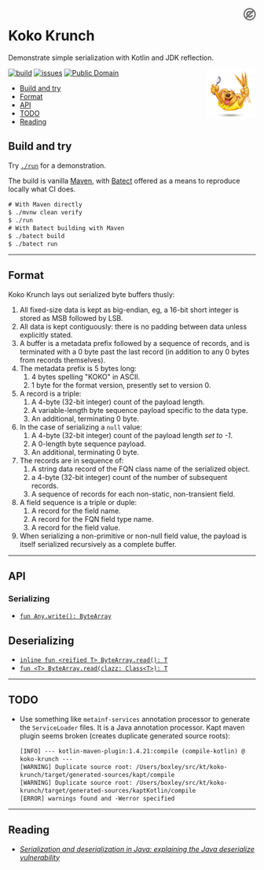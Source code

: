 <a href="LICENSE.md">
<img src="./images/public-domain.png" alt="Public Domain" align="right" 
width="5%"/>
</a>

# Koko Krunch

Demonstrate simple serialization with Kotlin and JDK reflection.

<img src="./images/koko-krunch.jpg" alt="Koko Krunch" align="right"
width="20%"/>

[![build](https://github.com/binkley/koko-krunch/workflows/build/badge.svg)](https://github.com/binkley/koko-krunch/actions)
[![issues](https://img.shields.io/github/issues/binkley/koko-krunch.svg)](https://github.com/binkley/koko-krunch/issues/)
[![Public Domain](https://img.shields.io/badge/license-Public%20Domain-blue.svg)](http://unlicense.org/)

* [Build and try](#build-and-try)
* [Format](#format)
* [API](#api)
* [TODO](#todo)
* [Reading](#reading)

## Build and try

Try [`./run`](./run) for a demonstration.

The build is vanilla [Maven](pom.xml), with [Batect](https://batect.dev)
offered as a means to reproduce locally what CI does.

```
# With Maven directly
$ ./mvnw clean verify
$ ./run
# With Batect building with Maven
$ ./batect build
$ ./batect run
```

---

## Format

Koko Krunch lays out serialized byte buffers thusly:

1. All fixed-size data is kept as big-endian, eg, a 16-bit short integer is
   stored as MSB followed by LSB.
2. All data is kept contiguously: there is no padding between data unless
   explicitly stated.
3. A buffer is a metadata prefix followed by a sequence of records, and is
   terminated with a 0 byte past the last record (in addition to any 0 bytes
   from records themselves).
4. The metadata prefix is 5 bytes long:
    1. 4 bytes spelling "KOKO" in ASCII.
    2. 1 byte for the format version, presently set to version 0.
4. A record is a triple:
    1. A 4-byte (32-bit integer) count of the payload length.
    2. A variable-length byte sequence payload specific to the data type.
    3. An additional, terminating 0 byte.
5. In the case of serializing a `null` value:
    1. A 4-byte (32-bit integer) count of the payload length _set to -1_.
    2. A 0-length byte sequence payload.
    3. An additional, terminating 0 byte.
6. The records are in sequence of:
    1. A string data record of the FQN class name of the serialized object.
    2. a 4-byte (32-bit integer) count of the number of subsequent records.
    3. A sequence of records for each non-static, non-transient field.
7. A field sequence is a triple or duple:
    1. A record for the field name.
    2. A record for the FQN field type name.
    3. A record for the field value.
8. When serializing a non-primitive or non-null field value, the payload is
   itself serialized recursively as a complete buffer.

---

## API

### Serializing

- [`fun Any.write(): ByteArray`](./src/main/kotlin/hm/binkley/labs/cereal/KokoKrunch.kt)

## Deserializing

- [`inline fun <reified T> ByteArray.read(): T`](./src/main/kotlin/hm/binkley/labs/cereal/KokoKrunch.kt)
- [`fun <T> ByteArray.read(clazz: Class<T>): T`](./src/main/kotlin/hm/binkley/labs/cereal/KokoKrunch.kt)

---

## TODO

* Use something like `metainf-services` annotation processor to generate the
  `ServiceLoader` files. It is a Java annotation processor. Kapt maven plugin
  seems broken (creates duplicate generated source roots):
  ```
  [INFO] --- kotlin-maven-plugin:1.4.21:compile (compile-kotlin) @ koko-krunch ---
  [WARNING] Duplicate source root: /Users/boxley/src/kt/koko-krunch/target/generated-sources/kapt/compile
  [WARNING] Duplicate source root: /Users/boxley/src/kt/koko-krunch/target/generated-sources/kaptKotlin/compile
  [ERROR] warnings found and -Werror specified
  ```

---

## Reading

* [_Serialization and deserialization in Java: explaining the Java deserialize
  vulnerability_](https://snyk.io/blog/serialization-and-deserialization-in-java/)
